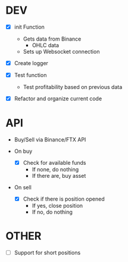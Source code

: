 # DEV

- [x] init Function
  - Gets data from Binance
    - OHLC data
  - Sets up Websocket connection

- [x] Create logger

- [x] Test function
  - Test profitability based on previous data

- [x] Refactor and organize current code

# API

- Buy/Sell via Binance/FTX API

- On buy
  - [x] Check for available funds
    - If none, do nothing
    - If there are, buy asset

- On sell
  - [X] Check if there is position opened
    - If yes, close position
    - If no, do nothing

# OTHER

- [ ] Support for short positions
